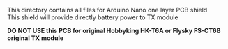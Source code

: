This directory contains all files for Arduino Nano one layer PCB shield     
This shield will provide directly battery power to TX module    

**DO NOT USE this PCB for original Hobbyking HK-T6A or Flysky FS-CT6B original TX module**
